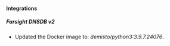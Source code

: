 #### Integrations
##### Farsight DNSDB v2
- Updated the Docker image to: *demisto/python3:3.9.7.24076*.
